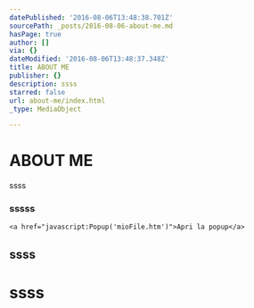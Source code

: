 ```yaml
---
datePublished: '2016-08-06T13:48:38.701Z'
sourcePath: _posts/2016-08-06-about-me.md
hasPage: true
author: []
via: {}
dateModified: '2016-08-06T13:48:37.348Z'
title: ABOUT ME
publisher: {}
description: ssss
starred: false
url: about-me/index.html
_type: MediaObject

---
```

# ABOUT ME

ssss

### sssss

    <a href="javascript:Popup('mioFile.htm')">Apri la popup</a>

## ssss

# ssss